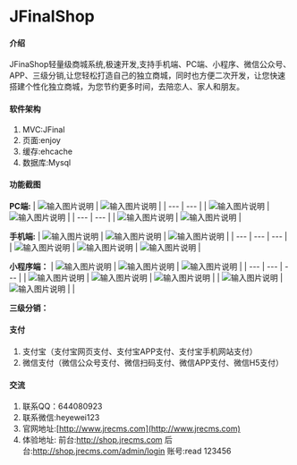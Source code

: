 # JFinalShop 

#### 介绍
JFinaShop轻量级商城系统,极速开发,支持手机端、PC端、小程序、微信公众号、APP、三级分销,让您轻松打造自己的独立商城，同时也方便二次开发，让您快速搭建个性化独立商城，为您节约更多时间，去陪恋人、家人和朋友。

#### 软件架构
1. MVC:JFinal
2. 页面:enjoy
3. 缓存:ehcache
4. 数据库:Mysql

#### 功能截图

 **PC端:** 
|  ![输入图片说明](https://images.gitee.com/uploads/images/2020/0811/151011_f1e31a18_623319.png "屏幕截图.png")  |  ![输入图片说明](https://images.gitee.com/uploads/images/2020/0811/151026_209281bb_623319.png "屏幕截图.png")  |
| --- | --- |
|  ![输入图片说明](https://images.gitee.com/uploads/images/2020/0811/151058_71b6721f_623319.png "屏幕截图.png")   |  ![输入图片说明](https://images.gitee.com/uploads/images/2020/0811/151134_3789a404_623319.png "屏幕截图.png")   |
| --- | --- |
|   ![输入图片说明](https://images.gitee.com/uploads/images/2020/0811/151242_585fec6f_623319.png "屏幕截图.png")  |  ![输入图片说明](https://images.gitee.com/uploads/images/2020/0811/151306_0aed59c5_623319.png "屏幕截图.png")  |

 **手机端:** 
|   ![输入图片说明](https://images.gitee.com/uploads/images/2020/0420/141711_03acb60c_623319.png "屏幕截图.png")  |   ![输入图片说明](https://images.gitee.com/uploads/images/2020/0420/141730_528fc209_623319.png "屏幕截图.png")  |    ![输入图片说明](https://images.gitee.com/uploads/images/2020/0420/141741_9e1b0eb6_623319.png "屏幕截图.png") |
| --- | --- | --- |
|  ![输入图片说明](https://images.gitee.com/uploads/images/2020/0420/141812_75652e24_623319.png "屏幕截图.png")   |   ![输入图片说明](https://images.gitee.com/uploads/images/2020/0420/141825_042bc646_623319.png "屏幕截图.png")  |    ![输入图片说明](https://images.gitee.com/uploads/images/2020/0420/141843_17e1e60a_623319.png "屏幕截图.png") |

 **小程序端：** 
|  ![输入图片说明](https://images.gitee.com/uploads/images/2019/0326/165424_50c58c2e_623319.jpeg "屏幕截图.png")   |   ![输入图片说明]( https://images.gitee.com/uploads/images/2019/0326/165440_93809373_623319.jpeg"屏幕截图.png")  |    ![输入图片说明]( https://images.gitee.com/uploads/images/2019/0326/165440_93809373_623319.jpeg"屏幕截图.png") |
| --- | --- | --- |
|   ![输入图片说明]( https://images.gitee.com/uploads/images/2019/0326/165449_d0c33fcf_623319.jpeg"屏幕截图.png")  |    ![输入图片说明]( https://images.gitee.com/uploads/images/2019/0326/165503_bddcb65a_623319.jpeg "屏幕截图.png") |   ![输入图片说明](https://images.gitee.com/uploads/images/2019/0326/165513_d51d2ad9_623319.jpeg "屏幕截图.png")  |
|  ![输入图片说明](https://images.gitee.com/uploads/images/2019/0326/165524_e9acaf5b_623319.jpeg "屏幕截图.png")   |   ![输入图片说明]( https://images.gitee.com/uploads/images/2019/0326/165534_1e25debe_623319.jpeg "屏幕截图.png")  |   |

 **三级分销：** 


#### 支付

1. 支付宝（支付宝网页支付、支付宝APP支付、支付宝手机网站支付）
2. 微信支付（微信公众号支付、微信扫码支付、微信APP支付、微信H5支付）

#### 交流

1. 联系QQ：644080923
2. 联系微信:heyewei123
2. 官网地址:[http://www.jrecms.com](http://www.jrecms.com)
3. 体验地址: 前台:http://shop.jrecms.com   后台:http://shop.jrecms.com/admin/login 账号:read 123456